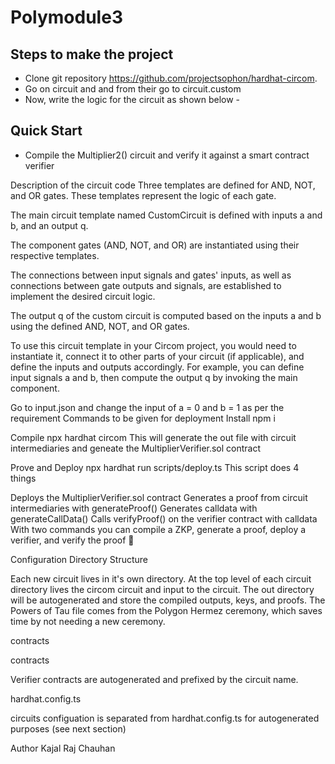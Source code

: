 # Polymodule3
## Steps to make the project
* Clone git repository https://github.com/projectsophon/hardhat-circom.
* Go on circuit and and from their go to circuit.custom
* Now, write the logic for the circuit as shown below -
## Quick Start
* Compile the Multiplier2() circuit and verify it against a smart contract verifier

   
Description of the circuit code
Three templates are defined for AND, NOT, and OR gates. These templates represent the logic of each gate.

The main circuit template named CustomCircuit is defined with inputs a and b, and an output q.

The component gates (AND, NOT, and OR) are instantiated using their respective templates.

The connections between input signals and gates' inputs, as well as connections between gate outputs and signals, are established to implement the desired circuit logic.

The output q of the custom circuit is computed based on the inputs a and b using the defined AND, NOT, and OR gates.

To use this circuit template in your Circom project, you would need to instantiate it, connect it to other parts of your circuit (if applicable), and define the inputs and outputs accordingly. For example, you can define input signals a and b, then compute the output q by invoking the main component.

Go to input.json and change the input of a = 0 and b = 1 as per the requirement
Commands to be given for deployment
Install
npm i

Compile
npx hardhat circom This will generate the out file with circuit intermediaries and geneate the MultiplierVerifier.sol contract

Prove and Deploy
npx hardhat run scripts/deploy.ts This script does 4 things

Deploys the MultiplierVerifier.sol contract
Generates a proof from circuit intermediaries with generateProof()
Generates calldata with generateCallData()
Calls verifyProof() on the verifier contract with calldata
With two commands you can compile a ZKP, generate a proof, deploy a verifier, and verify the proof 🎉

Configuration
Directory Structure

Each new circuit lives in it's own directory. At the top level of each circuit directory lives the circom circuit and input to the circuit. The out directory will be autogenerated and store the compiled outputs, keys, and proofs. The Powers of Tau file comes from the Polygon Hermez ceremony, which saves time by not needing a new ceremony.

contracts

contracts

Verifier contracts are autogenerated and prefixed by the circuit name.

hardhat.config.ts
  
circuits configuation is separated from hardhat.config.ts for autogenerated purposes (see next section)


Author
Kajal Raj Chauhan
